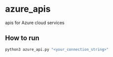 # azure_apis
apis for Azure cloud services

## How to run

```python
python3 azure_api.py "<your_connection_string>"
```
